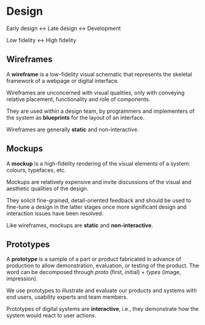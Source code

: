 # Design

Early design ↔ Late design ↔ Development

Low fidelity ↔ High fidelity

## Wireframes

A **wireframe** is a low-fidelity visual schematic that represents the skeletal framework of a webpage or digital interface.

Wireframes are unconcerned with visual qualities, only with conveying relative placement, functionality and role of components.

They are used within a design team, by programmers and implementers of the system as **blueprints** for the layout of an interface.

Wireframes are generally **static** and non-interactive.

## Mockups

A **mockup** is a high-fidelity rendering of the visual elements of a system: colours, typefaces, etc.

Mockups are relatively expensive and invite discussions of the visual and aesthetic qualities of the design.

They solicit fine-grained, detail-oriented feedback and should be used to fine-tune a design in the latter stages once more significant design and interaction issues have been resolved.

Like wireframes, mockups are **static** and **non-interactive**.

## Prototypes

A **prototype** is a sample of a part or product fabricated in advance of production to allow demonstration, evaluation, or testing of the product. The word can be decomposed through _proto_ (first, initial) + _types_ (image, impression).

We use prototypes to illustrate and evaluate our products and systems with end users, usability experts and team members.

Prototypes of digital systems are **interactive**, i.e., they demonstrate how the system would react to user actions.
